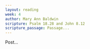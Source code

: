 ```yaml
---
layout: reading
week: 4
author: Mary Ann Baldwin
scripture: Psalm 18.28 and John 8.12
scripture_passage: Passage...
---
```


Post...
